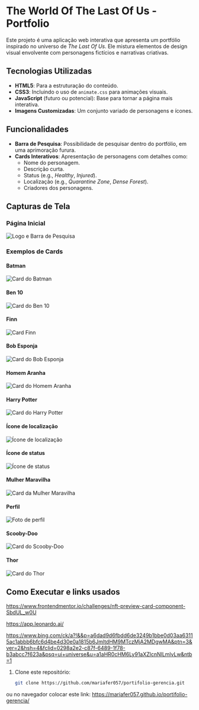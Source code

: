 # The World Of The Last Of Us - Portfolio

Este projeto é uma aplicação web interativa que apresenta um portfólio inspirado no universo de *The Last Of Us*. Ele mistura elementos de design visual envolvente com personagens fictícios e narrativas criativas.

## Tecnologias Utilizadas

- **HTML5**: Para a estruturação do conteúdo.
- **CSS3**: Incluindo o uso de `animate.css` para animações visuais.
- **JavaScript** (futuro ou potencial): Base para tornar a página mais interativa.
- **Imagens Customizadas**: Um conjunto variado de personagens e ícones.

## Funcionalidades

- **Barra de Pesquisa**: Possibilidade de pesquisar dentro do portfólio, em uma aprimoração furura.
- **Cards Interativos**: Apresentação de personagens com detalhes como:
  - Nome do personagem.
  - Descrição curta.
  - Status (e.g., *Healthy*, *Injured*).
  - Localização (e.g., *Quarantine Zone*, *Dense Forest*).
  - Criadores dos personagens.
  
## Capturas de Tela

### Página Inicial
![Logo e Barra de Pesquisa](./images/logo.png)

### Exemplos de Cards
#### Batman
![Card do Batman](./images/batman.jpeg)

#### Ben 10
![Card do Ben 10](./images/ben10.jpeg)

#### Finn
![Card Finn](./images/bixo.jpeg)

#### Bob Esponja
![Card do Bob Esponja](./images/bobEsponja.jpeg)

#### Homem Aranha
![Card do Homem Aranha](./images/homemAranha.jpeg)

#### Harry Potter
![Card do Harry Potter](./images/hp.jpeg)

#### Ícone de localização
![Ícone de localização](./images/icon-localização.svg)

#### Ícone de status
![Ícone de status](./images/icon-status.svg)

#### Mulher Maravilha
![Card da Mulher Maravilha](./images/mulherMaravilha.jpeg)

#### Perfil
![Foto de perfil](./images/perfil.png)

#### Scooby-Doo
![Card do Scooby-Doo](./images/scooby-doo.jpeg)

#### Thor
![Card do Thor](./images/thor.jpeg)

## Como Executar e links usados

https://www.frontendmentor.io/challenges/nft-preview-card-component-SbdUL_w0U

https://app.leonardo.ai/

https://www.bing.com/ck/a?!&&p=a6dad9d6fbdd6de3249b1bbe0d03aa63115ac1abbb6bfc6d4be4d30e0a1815b6JmltdHM9MTczMjA2MDgwMA&ptn=3&ver=2&hsh=4&fclid=0298a2e2-c87f-6489-1f78-b3abcc7f623a&psq=ui+universe&u=a1aHR0cHM6Ly91aXZlcnNlLmlvLw&ntb=1

1. Clone este repositório:
   ```bash
   git clone https://github.com/mariafer057/portifolio-gerencia.git

ou no navegador colocar este link: https://mariafer057.github.io/portifolio-gerencia/
